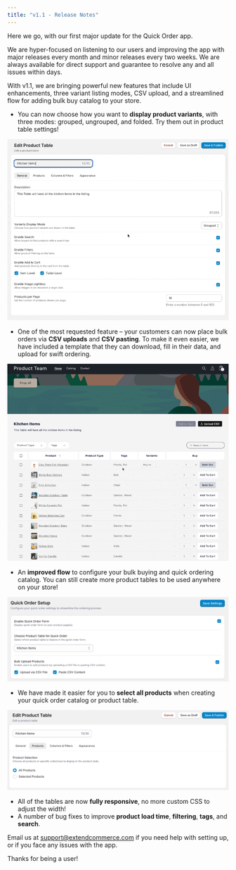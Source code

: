 ```yaml
---
title: "v1.1 - Release Notes"
---
```


Here we go, with our first major update for the Quick Order app.

We are hyper-focused on listening to our users and improving the app with major releases every month and minor releases every two weeks. We are always available for direct support and guarantee to resolve any and all issues within days.

With v1.1, we are bringing powerful new features that include UI enhancements, three variant listing modes, CSV upload, and a streamlined flow for adding bulk buy catalog to your store.

* You can now choose how you want to **display product variants**, with three modes: grouped, ungrouped, and folded. Try them out in product table settings\!

![Variant Grouping](./images/variant-grouping.gif) 

* One of the most requested feature – your customers can now place bulk orders via **CSV uploads** and **CSV pasting**. To make it even easier, we have included a template that they can download, fill in their data, and upload for swift ordering.

![CSV Uploads](./images/upload-csv.gif)

* An **improved flow** to configure your bulk buying and quick ordering catalog. You can still create more product tables to be used anywhere on your store\!

![Quick Order Setup](./images/quick-order-setup.png)

* We have made it easier for you to **select all products** when creating your quick order catalog or product table.

![Select All Products](./images/select-all-products.png)

* All of the tables are now **fully responsive**, no more custom CSS to adjust the width\!  
* A number of bug fixes to improve **product load time**, **filtering**, **tags**, and **search**.

Email us at [support@extendcommerce.com](mailto:support@extendcommerce.com) if you need help with setting up, or if you face any issues with the app.

Thanks for being a user\!